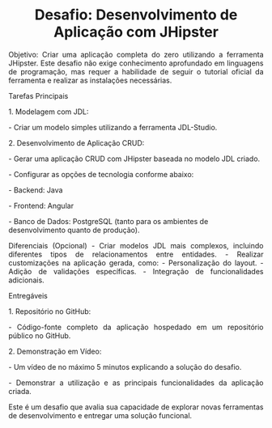 <h1 align="center">Desafio: Desenvolvimento de Aplicação com JHipster</h1>

<p align="justify">
Objetivo:
Criar uma aplicação completa do zero utilizando a ferramenta JHipster. Este desafio não exige conhecimento aprofundado em linguagens de programação, mas requer a habilidade de seguir o tutorial oficial da ferramenta e realizar as instalações necessárias.
</p>

<p align="justify">
Tarefas Principais
</p>
<p align="justify">
1. Modelagem com JDL:
</p>
<p align="justify">
   - Criar um modelo simples utilizando a ferramenta JDL-Studio.
</p>
<p align="justify">
2. Desenvolvimento de Aplicação CRUD:
</p>
<p>
  - Gerar uma aplicação CRUD com JHipster baseada no modelo JDL criado.
</p>
   <p>
     - Configurar as opções de tecnologia conforme abaixo:
   </p>
   <p>
     - Backend: Java
   </p>
   <p>
     - Frontend: Angular
   </p>

   <p>
     - Banco de Dados: PostgreSQL (tanto para os ambientes de desenvolvimento quanto de produção).
   </p>
     
     
     


<p align="justify">
Diferenciais (Opcional)
- Criar modelos JDL mais complexos, incluindo diferentes tipos de relacionamentos entre entidades.
- Realizar customizações na aplicação gerada, como:
  - Personalização do layout.
  - Adição de validações específicas.
  - Integração de funcionalidades adicionais.
</p>

<p align="justify">
Entregáveis
</p>
<p align="justify">
1. Repositório no GitHub:
</p>
<p align="justify">
   - Código-fonte completo da aplicação hospedado em um repositório público no GitHub.
</p>
<p align="justify">
2. Demonstração em Vídeo:
</p>
<p align="justify">
   - Um vídeo de no máximo 5 minutos explicando a solução do desafio.
</p>
<p align="justify">
   - Demonstrar a utilização e as principais funcionalidades da aplicação criada.
</p>

<p align="justify">
Este é um desafio que avalia sua capacidade de explorar novas ferramentas de desenvolvimento e entregar uma solução funcional.
</p>
